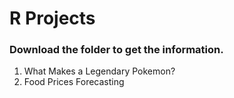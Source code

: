 # R Projects

### Download the folder to get the information.

1. What Makes a Legendary Pokemon?
2. Food Prices Forecasting

